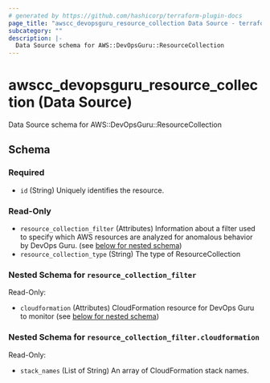 ```yaml
---
# generated by https://github.com/hashicorp/terraform-plugin-docs
page_title: "awscc_devopsguru_resource_collection Data Source - terraform-provider-awscc"
subcategory: ""
description: |-
  Data Source schema for AWS::DevOpsGuru::ResourceCollection
---
```


# awscc_devopsguru_resource_collection (Data Source)

Data Source schema for AWS::DevOpsGuru::ResourceCollection



<!-- schema generated by tfplugindocs -->
## Schema

### Required

- `id` (String) Uniquely identifies the resource.

### Read-Only

- `resource_collection_filter` (Attributes) Information about a filter used to specify which AWS resources are analyzed for anomalous behavior by DevOps Guru. (see [below for nested schema](#nestedatt--resource_collection_filter))
- `resource_collection_type` (String) The type of ResourceCollection

<a id="nestedatt--resource_collection_filter"></a>
### Nested Schema for `resource_collection_filter`

Read-Only:

- `cloudformation` (Attributes) CloudFormation resource for DevOps Guru to monitor (see [below for nested schema](#nestedatt--resource_collection_filter--cloudformation))

<a id="nestedatt--resource_collection_filter--cloudformation"></a>
### Nested Schema for `resource_collection_filter.cloudformation`

Read-Only:

- `stack_names` (List of String) An array of CloudFormation stack names.


